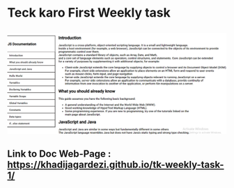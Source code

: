 # Teck karo First Weekly task
## 
![](weekly-1.png)
## Link to Doc Web-Page : https://khadijagardezi.github.io/tk-weekly-task-1/
